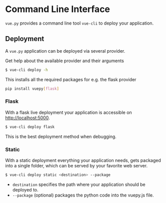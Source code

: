 # Command Line Interface

`vue.py` provides a command line tool `vue-cli` to deploy your application.

## Deployment
A `vue.py` application can be deployed via several provider.

Get help about the available provider and their arguments
```bash
$ vue-cli deploy -h
```

This installs all the required packages for e.g. the flask provider
```bash
pip install vuepy[flask]
```

### Flask
With a flask live deployment your application is accessible on
[http://localhost:5000](http://localhost:5000).
```bash
$ vue-cli deploy flask
```
This is the best deployment method when debugging.

### Static
With a static deployment everything your application needs,
gets packaged into a single folder,
which can be served by your favorite web server.
```bash
$ vue-cli deploy static <destination> --package
```
* `destination` specifies the path where your application should be deployed to.
* `--package` (optional) packages the python code into the vuepy.js file.
